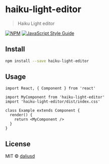 # haiku-light-editor

> Haiku Light editor

[![NPM](https://img.shields.io/npm/v/haiku-light-editor.svg)](https://www.npmjs.com/package/haiku-light-editor) [![JavaScript Style Guide](https://img.shields.io/badge/code_style-standard-brightgreen.svg)](https://standardjs.com)

## Install

```bash
npm install --save haiku-light-editor
```

## Usage

```tsx
import React, { Component } from 'react'

import MyComponent from 'haiku-light-editor'
import 'haiku-light-editor/dist/index.css'

class Example extends Component {
  render() {
    return <MyComponent />
  }
}
```

## License

MIT © [daliusd](https://github.com/daliusd)
